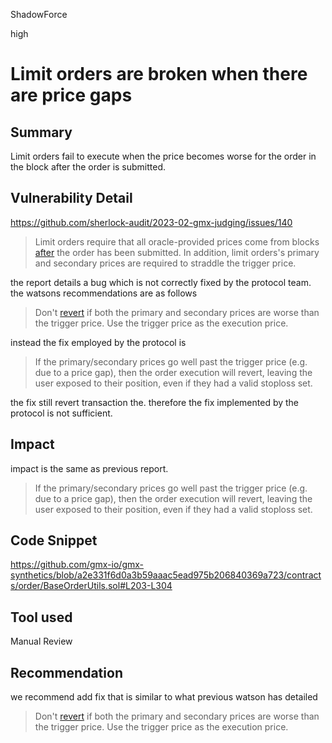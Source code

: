 ShadowForce

high

# Limit orders are broken when there are price gaps

## Summary
Limit orders fail to execute when the price becomes worse for the order in the block after the order is submitted.
## Vulnerability Detail
https://github.com/sherlock-audit/2023-02-gmx-judging/issues/140
> Limit orders require that all oracle-provided prices come from blocks [after](https://github.com/sherlock-audit/2023-02-gmx/blob/main/gmx-synthetics/contracts/order/DecreaseOrderUtils.sol#L134-L156) the order has been submitted. In addition, limit orders's primary and secondary prices are required to straddle the trigger price.

the report details a bug which is not correctly fixed by the protocol team.
the watsons recommendations are as follows 
> Don't [revert](https://github.com/sherlock-audit/2023-02-gmx/blob/main/gmx-synthetics/contracts/exchange/OrderHandler.sol#L253) if both the primary and secondary prices are worse than the trigger price. Use the trigger price as the execution price.

instead the fix employed by the protocol is
> If the primary/secondary prices go well past the trigger price (e.g. due to a price gap), then the order execution will revert, leaving the user exposed to their position, even if they had a valid stoploss set.

the fix still revert transaction the. therefore the fix implemented by the protocol is not sufficient.
## Impact
impact is the same as previous report.
> If the primary/secondary prices go well past the trigger price (e.g. due to a price gap), then the order execution will revert, leaving the user exposed to their position, even if they had a valid stoploss set.
## Code Snippet
https://github.com/gmx-io/gmx-synthetics/blob/a2e331f6d0a3b59aaac5ead975b206840369a723/contracts/order/BaseOrderUtils.sol#L203-L304
## Tool used

Manual Review

## Recommendation
we recommend add fix that is similar to what previous watson has detailed
> Don't [revert](https://github.com/sherlock-audit/2023-02-gmx/blob/main/gmx-synthetics/contracts/exchange/OrderHandler.sol#L253) if both the primary and secondary prices are worse than the trigger price. Use the trigger price as the execution price.